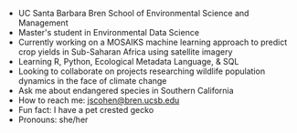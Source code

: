 * UC Santa Barbara Bren School of Environmental Science and Management 
* Master's student in Environmental Data Science
* Currently working on a MOSAIKS machine learning approach to predict crop yields in Sub-Saharan Africa using satellite imagery
* Learning R, Python, Ecological Metadata Language, & SQL
* Looking to collaborate on projects researching wildlife population dynamics in the face of climate change
* Ask me about endangered species in Southern California
* How to reach me: jscohen@bren.ucsb.edu
* Fun fact: I have a pet crested gecko
* Pronouns: she/her
